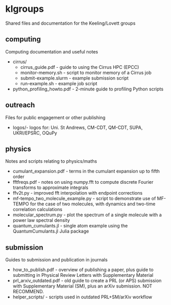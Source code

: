 # klgroups
Shared files and documentation for the Keeling/Lovett groups

## computing
Computing documentation and useful notes
- cirrus/
    - cirrus_guide.pdf - guide to using the Cirrus HPC (EPCC)
    - monitor-memory.sh - script to monitor memory of a Cirrus job
    - submit-example.slurm - example submission script
    - run-example.sh - example job script
- python_profiling_howto.pdf - 2-minute guide to profiling Python scripts

## outreach
Files for public engagement or other publishing  
- logos/-  logos for: Uni. St Andrews, CM-CDT, QM-CDT, SUPA, UKRI/EPSRC, OQuPy

## physics
Notes and scripts relating to physics/maths
- cumulant_expansion.pdf - terms in the cumulant expansion up to fifth order 
- fftfreqs.pdf - notes on using numpy.fft to compute discrete Fourier transforms 
  to approximate integrals
- ffv2t.py - improved fft interpolation with endpoint corrections
- mf-tempo_two_molecule_example.py - script to demonstrate use of MF-TEMPO for
  the case of two molecules, with dynamics and two-time correlation calculations
- molecular_spectrum.py - plot the spectrum of a single molecule with a power 
  law spectral density
- quantum_cumulants.jl - single atom example using the QuantumCumulants.jl Julia 
  package

## submission
Guides to submission and publication in journals
- how_to_publish.pdf - overview of publishing a paper, plus guide to submitting
  in Physical Review Letters with Supplementary Material
- prl_arxiv_outdated.pdf - old guide to create a PRL (or APS) submission with 
  Supplementary Material (SM), plus an arXiv submission. NOT RECOMMEND.
- helper_scripts/ - scripts used in outdated PRL+SM/arXiv workflow 

